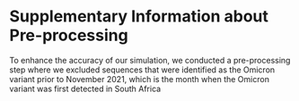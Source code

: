 # Supplementary Information about Pre-processing 
To enhance the accuracy of our simulation, we conducted a pre-processing step where we excluded sequences that were identified as the Omicron variant prior to November 2021, which is the month when the Omicron variant was first detected in South Africa
